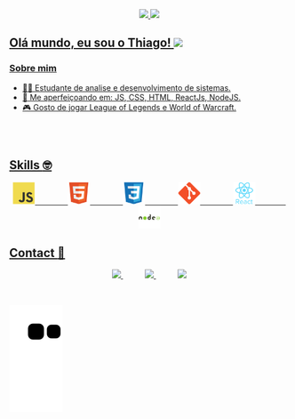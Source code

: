 <div align="center">
  <a href="https://github.com/ThiagoMendes92">
  <img height="180em" src="https://github-readme-stats.vercel.app/api?username=ThiagoMendes92&show_icons=true&theme=dracula&include_all_commits=true&count_private=true"/>
  <img height="180em" src="https://github-readme-stats.vercel.app/api/top-langs/?username=ThiagoMendes92&layout=compact&langs_count=7&theme=dracula"/>
</div>

## Olá mundo, eu sou o Thiago! <img src="https://raw.githubusercontent.com/iampavangandhi/iampavangandhi/master/gifs/Hi.gif" width="30px"></h2>

### Sobre mim

- 👨‍🎓 Estudante de analise e desenvolvimento de sistemas.
- 📜 Me aperfeiçoando em: JS, CSS, HTML, ReactJs, NodeJS.
- 🎮 Gosto de jogar League of Legends e World of Warcraft.
<br>
<br>


## Skills :nerd_face:
<p align="center">
    <img height="40" src="https://raw.githubusercontent.com/devicons/devicon/master/icons/javascript/javascript-original.svg">
    &nbsp;&nbsp;&nbsp;&nbsp;&nbsp;&nbsp;&nbsp;&nbsp;&nbsp;&nbsp;&nbsp;&nbsp;&nbsp;
    <img height="40" src="https://raw.githubusercontent.com/devicons/devicon/master/icons/html5/html5-original.svg">
    &nbsp;&nbsp;&nbsp;&nbsp;&nbsp;&nbsp;&nbsp;&nbsp;&nbsp;&nbsp;&nbsp;&nbsp;&nbsp;
    <img height="40" src="https://raw.githubusercontent.com/devicons/devicon/master/icons/css3/css3-original.svg">
    &nbsp;&nbsp;&nbsp;&nbsp;&nbsp;&nbsp;&nbsp;&nbsp;&nbsp;&nbsp;&nbsp;&nbsp;&nbsp;    
    <img height="40" src="https://raw.githubusercontent.com/devicons/devicon/master/icons/git/git-original.svg">
    &nbsp;&nbsp;&nbsp;&nbsp;&nbsp;&nbsp;&nbsp;&nbsp;&nbsp;&nbsp;&nbsp;&nbsp;&nbsp; 
    <img height="40" src="https://raw.githubusercontent.com/devicons/devicon/2ae2a900d2f041da66e950e4d48052658d850630/icons/react/react-original-wordmark.svg">
    &nbsp;&nbsp;&nbsp;&nbsp;&nbsp;&nbsp;&nbsp;&nbsp;&nbsp;&nbsp;&nbsp;&nbsp;&nbsp; 
    <img height="40" src="https://raw.githubusercontent.com/devicons/devicon/2ae2a900d2f041da66e950e4d48052658d850630/icons/nodejs/nodejs-original-wordmark.svg">
    
   
</p>

## Contact :iphone:

<p align="center">
    <a href="https://github.com/ThiagoMendes92">
        <img  src="https://img.shields.io/badge/github-%23100000.svg?&style=for-the-badge&logo=github&logoColor=white&link=mailto:https://github.com/ThiagoMendes92">
    </a>
    &nbsp;&nbsp;&nbsp;&nbsp;&nbsp;&nbsp;&nbsp;&nbsp;&nbsp;
    <a href="mailto:thiago.mendes-e@hotmail.com">
        <img src="https://img.shields.io/badge/gmail-D14836?&style=for-the-badge&logo=gmail&logoColor=white&link=mailto:thiago.mendes-e@hotmail.com">
    </a>
    &nbsp;&nbsp;&nbsp;&nbsp;&nbsp;&nbsp;&nbsp;&nbsp;&nbsp;
    <a href="https://www.linkedin.com/in/thiagomcoscrato">
        <img src="https://img.shields.io/badge/linkedin-%230077B5.svg?&style=for-the-badge&logo=linkedin&logoColor=white&link=mailto:https://www.linkedin.com/in/thiagomcoscrato/">
    </a>
</p><br>

 ![Snake animation](https://github.com/rafaballerini/rafaballerini/blob/output/github-contribution-grid-snake.svg)

